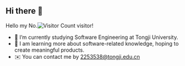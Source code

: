 ## Hi there 👋

<!--
**359jxf/359jxf** is a ✨ _special_ ✨ repository because its `README.md` (this file) appears on your GitHub profile.

Here are some ideas to get you started:

- 🔭 I’m currently working on ...
- 🌱 I’m currently learning ...
- 👯 I’m looking to collaborate on ...
- 🤔 I’m looking for help with ...
- 💬 Ask me about ...
- 📫 How to reach me: ...
- 😄 Pronouns: ...
- ⚡ Fun fact: ...

chart: https://gitcode.com/gh_mirrors/gi/github-readme-activity-graph/overview?utm_source=artical_gitcode&index=bottom&type=card&webUrl&isLogin=null
others: https://github.com/anuraghazra/github-readme-stats
icons: https://dev.to/envoy_/150-badges-for-github-pnk
-->

Hello my No.![Visitor Count](https://profile-counter.glitch.me/359jxf/count.svg) visitor!

- 🔭 I’m currently studying Software Engineering at Tongji University.
- 🌱 I am learning more about software-related knowledge, hoping to create meaningful products.
- ✉️ You can contact me by 2253538@tongji.edu.cn

<!--
### Here are something about me🤔

[![Top Langs](https://github-readme-stats.vercel.app/api/top-langs/?username=359jxf&layout=donut)](https://github.com/anuraghazra/github-readme-stats)
<br>
[![359jxf's GitHub stats](https://github-readme-stats.vercel.app/api?username=359jxf)](https://github.com/anuraghazra/github-readme-stats)
<br>
![Top Langs](https://img.shields.io/badge/Vue.js-35495E?style=for-the-badge&logo=vue.js&logoColor=4FC08D)
![Top Langs](https://img.shields.io/badge/C%2B%2B-00599C?style=for-the-badge&logo=c%2B%2B&logoColor=white)

[![Ashutosh's github activity graph](https://github-readme-activity-graph.vercel.app/graph?username=359jxf&theme=vue&point=dcdcdc&line=ABD32F&bg_color=ffffff)](https://github.com/ashutosh00710/github-readme-activity-graph)
-->



